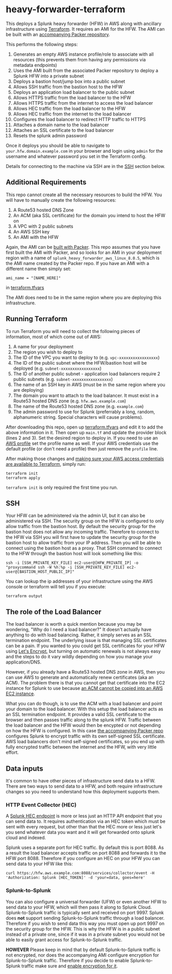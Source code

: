 # heavy-forwarder-terraform

This deploys a Splunk heavy forwarder (HFW) in AWS along with ancillary infrastructure using [Terraform](https://www.terraform.io/).  It requires an AMI for the HFW.  The AMI can be built with an [accompanying Packer repository](https://github.com/Cimpress-MCP/splunk-heavy-forwarder-packer-ami).

This performs the following steps:

 1. Generates an empty AWS instance profile/role to associate with all resources (this prevents them from having any permissions via metadata endpoints)
 2. Uses the AMI built from the associated Packer repository to deploy a Splunk HFW into a private subnet
 3. Deploys a bastion host/jump box into a public subnet
 4. Allows SSH traffic from the bastion host to the HFW
 5. Deploys an application load balancer to the public subnet
 6. Allows HTTPS traffic from the load balancer to the HFW
 7. Allows HTTPS traffic from the internet to access the load balancer
 8. Allows HEC traffic from the load balancer to the HFW
 9. Allows HEC traffic from the internet to the load balancer
 10. Configures the load balancer to redirect HTTP traffic to HTTPS
 11. Attaches a domain name to the load balancer
 12. Attaches an SSL certificate to the load balancer
 13. Resets the splunk admin password

Once it deploys you should be able to navigate to `your.hfw.domain.example.com` in your browser and login using `admin` for the username and whatever password you set in the Terraform config.

Details for connecting to the machine via SSH are in the [SSH](#SSH) section below.

## Additional Requirements

This repo cannot create all the necessary resources to build the HFW.  You will have to manually create the following resources:

 1. A Route53 hosted DNS Zone
 2. An ACM (aka SSL certificate) for the domain you intend to host the HFW on
 3. A VPC with 2 public subnets
 4. An AWS SSH key
 5. An AMI with the HFW

Again, the AMI can be [built with Packer](https://github.com/Cimpress-MCP/splunk-heavy-forwarder-packer-ami).  This repo assumes that you have first built the AMI with Packer, and so looks for an AMI in your deployment region with a name of `splunk_heavy_forwarder_aws_linux_8.0.5`, which is the AMI name created by the Packer repo.  If you have an AMI with a different name then simply set:

```
ami_name = "[NAME_HERE]"
```

in [terraform.tfvars](terraform.tfvars)

The AMI does need to be in the same region where you are deploying this infrastructure.

## Running Terraform

To run Terraform you will need to collect the following pieces of information, most of which come out of AWS:

 1. A name for your deployment
 2. The region you wish to deploy to
 3. The ID of the VPC you want to deploy to (e.g. `vpc-xxxxxxxxxxxxxxxxx`)
 4. The ID of the public subnet where the HFW/bastion host will be deployed (e.g. `subnet-xxxxxxxxxxxxxxxxx`)
 5. The ID of another public subnet - application load balancers require 2 public subnets (e.g. `subnet-xxxxxxxxxxxxxxxxx`)
 6. The name of an SSH key in AWS (must be in the same region where you are deploying)
 7. The domain you want to attach to the load balancer. It must exist in a Route53 hosted DNS zone (e.g. `hfw.aws.example.com`)
 8. The name of the Route53 hosted DNS zone (e.g. `example.com`)
 9. The admin password to use for Splunk (preferrably a long, random, alphanumeric string.  Special characters will cause problems).

After downloading this repo, open up [terraform.tfvars](terraform.tfvars) and edit it to add the above information in it.  Then open up `main.tf` and update the provider block (lines 2 and 3). Set the desired region to deploy in.  If you need to use an [AWS profile](https://docs.aws.amazon.com/sdk-for-php/v3/developer-guide/guide_credentials_profiles.html) set the profile name as well.  If your AWS credentials use the default profile (or don't need a profile) then just remove the `profile` line.

After making those changes and [making sure your AWS access credentials are available to Terraform](https://registry.terraform.io/providers/hashicorp/aws/latest/docs), simply run:

```
terraform init
terraform apply
```

`terraform init` is only required the first time you run.

## SSH

Your HFW can be administered via the admin UI, but it can also be administered via SSH.  The security group on the HFW is configured to only allow traffic from the bastion host.  By default the security group for the bastion host does not allow any incoming traffic.  Therefore to connect to the HFW via SSH you will first have to update the security group for the bastion host to allow traffic from your IP address.  Then you will be able to connect using the bastion host as a proxy.  That SSH command to connect to the HFW through the bastion host will look something like this:

```
ssh -i [SSH_PRIVATE_KEY_FILE] ec2-user@[HFW_PRIVATE_IP] -o "proxycommand ssh -W %h:%p -i [SSH_PRIVATE_KEY_FILE] ec2-user@[BASTION_HOST_PUBLIC_IP]"
```

You can lookup the ip addresses of your infrastructure using the AWS console or terraform will tell you if you execute:

```
terraform output
```

## The role of the Load Balancer

The load balancer is worth a quick mention because you may be wondering, "Why do I need a load balancer?"  It doesn't actually have anything to do with load balancing.  Rather, it simply serves as an SSL termination endpoint.  The underlying issue is that managing SSL certificates can be a pain.  If you wanted to you could get SSL certificates for your HFW using [Let's Encrypt](https://www.splunk.com/en_us/blog/cloud/secure-splunk-web-in-five-minutes-using-lets-encrypt.html), but turning on automatic renewals is not always easy and the steps to do it vary wildly depending on how you manage your application/DNS.

However, if you already have a Route53 hosted DNS zone in AWS, then you can use AWS to generate and automatically renew certificates (aka an ACM).  The problem there is that you cannot get that certificate into the EC2 instance for Splunk to use because [an ACM cannot be copied into an AWS EC2 instance](https://aws.amazon.com/premiumsupport/knowledge-center/configure-acm-certificates-ec2/).

What you can do though, is to use the ACM with a load balancer and point your domain to the load balancer.  With this setup the load balancer acts as an SSL termination endpoint.  It provides a valid SSL certificate to the browser and then passes traffic along to the splunk HFW.  Traffic between the load balancer and the HFW would then be encypted or not depending on how the HFW is configured.  In this case [the accompanying Packer repo](https://github.com/Cimpress-MCP/splunk-heavy-forwarder-packer-ami) configures Splunk to encrypt traffic with its own self-signed SSL certificate.  AWS load balancers don't mind self-signed certificates, so you end up with fully encrypted traffic between the internet and the HFW, with very little effort.

## Data inputs

It's common to have other pieces of infrastructure send data to a HFW.  There are two ways to send data to a HFW, and both require infrastructure changes so you need to understand how this deployment supports them.

### HTTP Event Collector (HEC)

A [Splunk HEC endpoint](https://dev.splunk.com/enterprise/docs/devtools/httpeventcollector/) is more or less just an HTTP API endpoint that you can send data to.  It requires authentication via an HEC token which must be sent with every request, but other than that the HEC more or less just let's you send whatever data you want and it will get forwarded onto splunk cloud and indexed.

Splunk uses a separate port for HEC traffic.  By default this is port 8088.  As a result the load balancer accepts traffic on port 8088 and forwards it to the HFW port 8088.  Therefore if you configure an HEC on your HFW you can send data to your HFW like this:

```
curl https://hfw.aws.example.com:8088/services/collector/event -H 'Authorization: Splunk [HEC_TOKEN]' -d 'your=data, goes=here'
```

### Splunk-to-Splunk

You can also configure a universal forwarder (UFW) or even another HFW to send data to your HFW, which will then pass it along to Splunk Cloud.  Splunk-to-Splunk traffic is typically sent and received on port 9997.  Splunk does **not** support sending Splunk-to-Splunk traffic through a load balancer.  Therefore if you wish to send data this way you must open up port 9997 on the security group for the HFW.  This is why the HFW is in a public subnet instead of a private one, since if it was in a private subnet you would not be able to easily grant access for Splunk-to-Splunk traffic.

**HOWEVER** Please keep in mind that by default Splunk-to-Splunk traffic is not encrypted, nor does the accompanying AMI configure encryption for Splunk-to-Splunk traffic.  Therefore if you decide to enable Splunk-to-Splunk traffic make sure and [enable encryption for it](https://docs.splunk.com/Documentation/Splunk/8.0.6/Security/Aboutsecuringdatafromforwarders).
